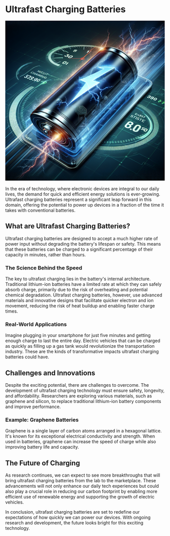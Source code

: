# Ultrafast Charging Batteries

![Ultrafast Charging Battery Concept](https://raw.githubusercontent.com/Kanakjr/100-days-of-AI-Writing/main/images/Ultrafast-Charging-Batteries.png)

In the era of technology, where electronic devices are integral to our daily lives, the demand for quick and efficient energy solutions is ever-growing. Ultrafast charging batteries represent a significant leap forward in this domain, offering the potential to power up devices in a fraction of the time it takes with conventional batteries.

## What are Ultrafast Charging Batteries?

Ultrafast charging batteries are designed to accept a much higher rate of power input without degrading the battery's lifespan or safety. This means that these batteries can be charged to a significant percentage of their capacity in minutes, rather than hours.

### The Science Behind the Speed

The key to ultrafast charging lies in the battery's internal architecture. Traditional lithium-ion batteries have a limited rate at which they can safely absorb charge, primarily due to the risk of overheating and potential chemical degradation. Ultrafast charging batteries, however, use advanced materials and innovative designs that facilitate quicker electron and ion movement, reducing the risk of heat buildup and enabling faster charge times.

### Real-World Applications

Imagine plugging in your smartphone for just five minutes and getting enough charge to last the entire day. Electric vehicles that can be charged as quickly as filling up a gas tank would revolutionize the transportation industry. These are the kinds of transformative impacts ultrafast charging batteries could have.

## Challenges and Innovations

Despite the exciting potential, there are challenges to overcome. The development of ultrafast charging technology must ensure safety, longevity, and affordability. Researchers are exploring various materials, such as graphene and silicon, to replace traditional lithium-ion battery components and improve performance.

### Example: Graphene Batteries

Graphene is a single layer of carbon atoms arranged in a hexagonal lattice. It's known for its exceptional electrical conductivity and strength. When used in batteries, graphene can increase the speed of charge while also improving battery life and capacity.

## The Future of Charging

As research continues, we can expect to see more breakthroughs that will bring ultrafast charging batteries from the lab to the marketplace. These advancements will not only enhance our daily tech experiences but could also play a crucial role in reducing our carbon footprint by enabling more efficient use of renewable energy and supporting the growth of electric vehicles.

In conclusion, ultrafast charging batteries are set to redefine our expectations of how quickly we can power our devices. With ongoing research and development, the future looks bright for this exciting technology.